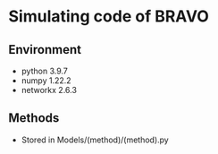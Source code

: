# Simulating code of BRAVO

## Environment
* python 3.9.7
* numpy 1.22.2
* networkx 2.6.3

## Methods
* Stored in Models/(method)/(method).py
